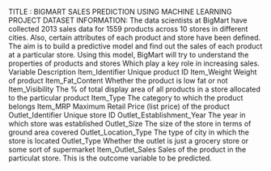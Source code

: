 TITLE : BIGMART SALES PREDICTION USING MACHINE LEARNING PROJECT
DATASET INFORMATION:
The data scientists at BigMart have collected 2013 sales data for 1559 products across 10 stores in different cities. Also, certain attributes of each product and store have been defined. The aim is to build a predictive model and find out the sales of each product at a particular store.
Using this model, BigMart will try to understand the properties of products and stores Which play a key role in increasing sales.
            Variable                                                                                Description 
         Item_Identifier                                                                        Unique product ID 
         Item_Weight                                                                            Weight of product 
         Item_Fat_Content                                                                       Whether the product is low fat or not 
         Item_Visibility                                                                        The % of total display area of all products in a store allocated to the particular product 
         Item_Type                                                                              The category to which the product belongs 
         Item_MRP                                                                               Maximum Retail Price (list price) of the product 
         Outlet_Identifier                                                                      Unique store ID 
         Outlet_Establishment_Year                                                              The year in which store was established 
         Outlet_Size                                                                            The size of the store in terms of ground area covered 
         Outlet_Location_Type                                                                   The type of city in which the store is located
         Outlet_Type                                                                            Whether the outlet is just a grocery store or some sort of supermarket 
         Item_Outlet_Sales                                                                      Sales of the product in the particulat store. This is the outcome variable to be predicted.
